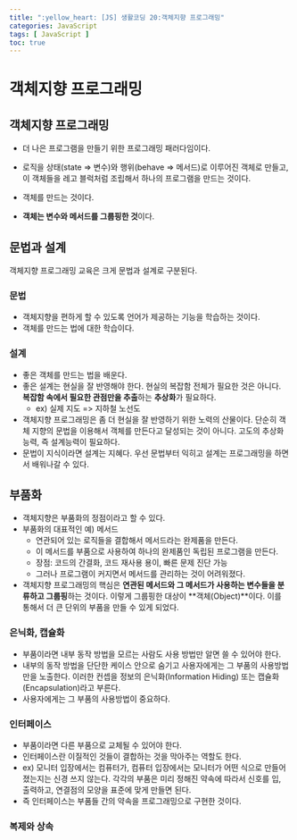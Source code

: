 ```yaml
---
title: ":yellow_heart: [JS] 생활코딩 20:객체지향 프로그래밍"
categories: JavaScript
tags: [ JavaScript ]
toc: true
---
```




# 객체지향 프로그래밍

## 객체지향 프로그래밍

- 더 나은 프로그램을 만들기 위한 프로그래밍 패러다임이다.

- 로직을 상태(state => 변수)와 행위(behave => 메서드)로 이루어진 객체로 만들고, 이 객체들을 레고 블럭처럼 조립해서 하나의 프로그램을 만드는 것이다.
- 객체를 만드는 것이다.
- **객체는 변수와 메서드를 그룹핑한 것**이다. 



## 문법과 설계

객체지향 프로그래밍 교육은 크게 문법과 설계로 구분된다.

### 문법

- 객체지향을 편하게 할 수 있도록 언어가 제공하는 기능을 학습하는 것이다.
- 객체를 만드는 법에 대한 학습이다.



### 설계

- 좋은 객체를 만드는 법을 배운다.
- 좋은 설계는 현실을 잘 반영해야 한다. 현실의 복잡함 전체가 필요한 것은 아니다. **복잡함 속에서 필요한 관점만을 추출**하는 **추상화**가 필요하다.
  - ex) 실제 지도 => 지하철 노선도
- 객체지향 프로그래밍은 좀 더 현실을 잘 반영하기 위한 노력의 산물이다. 단순히 객체 지향의 문법을 이용해서 객체를 만든다고 달성되는 것이 아니다. 고도의 추상화 능력, 즉 설계능력이 필요하다. 
- 문법이 지식이라면 설계는 지혜다. 우선 문법부터 익히고 설계는 프로그래밍을 하면서 배워나갈 수 있다. 



## 부품화

- 객체지향은 부품화의 정점이라고 할 수 있다.
- 부품화의 대표적인 예) 메서드
  - 연관되어 있는 로직들을 결합해서 메서드라는 완제품을 만든다.
  - 이 메서드를 부품으로 사용하여 하나의 완제품인 독립된 프로그램을 만든다.
  - 장점: 코드의 간결화, 코드 재사용 용이, 빠른 문제 진단 가능
  - 그러나 프로그램이 커지면서 메서드를 관리하는 것이 어려워졌다.
- 객체지향 프로그래밍의 핵심은 **연관된 메서드와 그 메서드가 사용하는 변수들을 분류하고 그룹핑**하는 것이다. 이렇게 그룹핑한 대상이 **객체(Object)**이다. 이를 통해서 더 큰 단위의 부품을 만들 수 있게 되었다. 



### 은닉화, 캡슐화

- 부품이라면 내부 동작 방법을 모르는 사람도 사용 방법만 알면 쓸 수 있어야 한다. 
- 내부의 동작 방법을 단단한 케이스 안으로 숨기고 사용자에게는 그 부품의 사용방법만을 노출한다. 이러한 컨셉을 정보의 은닉화(Information Hiding) 또는 캡슐화(Encapsulation)라고 부른다.  
- 사용자에게는 그 부품의 사용방법이 중요하다.



### 인터페이스

- 부품이라면 다른 부품으로 교체될 수 있어야 한다. 
- 인터페이스란 이질적인 것들이 결합하는 것을 막아주는 역할도 한다. 
- ex) 모니터 입장에서는 컴퓨터가, 컴퓨터 입장에서는 모니터가 어떤 식으로 만들어졌는지는 신경 쓰지 않는다. 각각의 부품은 미리 정해진 약속에 따라서 신호를 입, 출력하고, 연결점의 모양을 표준에 맞게 만들면 된다.
- 즉 인터페이스는 부품들 간의 약속을 프로그래밍으로 구현한 것이다. 



### 복제와 상속
